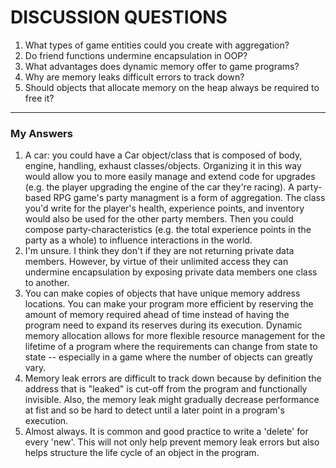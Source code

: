 # DISCUSSION QUESTIONS
1. What types of game entities could you create with aggregation?
2. Do friend functions undermine encapsulation in OOP?
3. What advantages does dynamic memory offer to game programs?
4. Why are memory leaks difficult errors to track down?
5. Should objects that allocate memory on the heap always be required to
free it?
---
### My Answers
1. A car: you could have a Car object/class that is composed of body, engine, handling, exhaust classes/objects. Organizing it in this way would allow you to more easily manage and extend code for upgrades (e.g. the player upgrading the engine of the car they're racing). A party-based RPG game's party managment is a form of aggregation. The class you'd write for the player's health, experience points, and inventory would also be used for the other party members. Then you could compose party-characteristics (e.g. the total experience points in the party as a whole) to influence interactions in the world.
2. I'm unsure. I think they don't if they are not returning private data members. However, by virtue of their unlimited access they can undermine encapsulation by exposing private data members one class to another.
3. You can make copies of objects that have unique memory address locations. You can make your program more efficient by reserving the amount of memory required ahead of time instead of having the program need to expand its reserves during its execution. Dynamic memory allocation allows for more flexible resource management for the lifetime of a program where the requirements can change from state to state -- especially in a game where the number of objects can greatly vary.
4. Memory leak errors are difficult to track down because by definition the address that is "leaked" is cut-off from the program and functionally invisible. Also, the memory leak might gradually decrease performance at fist and so be hard to detect until a later point in a program's execution.
5. Almost always. It is common and good practice to write a 'delete' for every 'new'. This will not only help prevent memory leak errors but also helps structure the life cycle of an object in the program.